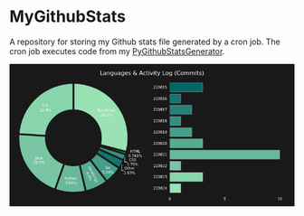 # MyGithubStats
A repository for storing my Github stats file generated by a cron job. The cron job executes code from my [PyGithubStatsGenerator](https://github.com/mrkresnofatih/PyGithubStatsGenerator).

![my stats](https://github.com/mrkresnofatih/MyGithubStats/blob/main/generated/pygithubstatsimg.png)

